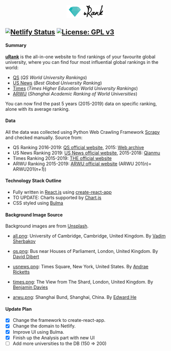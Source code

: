 <p align="center">
    <a href="https://urank.netlify.com">
        <img alt="uRank" src="urank/src/static/logo.png" width="120" />
    </a>
</p>

[![Netlify Status](https://api.netlify.com/api/v1/badges/d322113a-ae2c-4533-b8f0-9f2b676ea3b1/deploy-status)](https://app.netlify.com/sites/urank/deploys)
[![License: GPL v3](https://img.shields.io/badge/License-GPLv3-blue.svg)](https://www.gnu.org/licenses/gpl-3.0)
---

#### Summary

**[uRank](https://urank.netlify.com)** is the all-in-one website to find rankings of your favourite global university, where you can find four most influential global rankings in the world:

- [QS](https://www.topuniversities.com) (*QS World University Rankings*)
- [US News](https://www.usnews.com/education/best-global-universities) (*Best Global University Ranking*)
- [Times](https://www.timeshighereducation.com) (*Times Higher Education World University Rankings*)
- [ARWU](http://www.shanghairanking.com) (*Shanghai Academic Ranking of World Universities*)

You can now find the past 5 years (2015-2019) data on specific ranking, alone with its average ranking.


#### Data

All the data was collected using Python Web Crawling Framework [Scrapy](https://scrapy.org) and checked manually. Source from:

* QS Ranking 2016-2019: [QS official website](https://www.topuniversities.com/university-rankings/world-university-rankings/2019), 2015: [Web archive](https://web.archive.org)
* US News Ranking 2019: [US News official website](https://www.usnews.com/education/best-global-universities/rankings), 2015-2018: [Qianmu](http://www.qianmu.org)
* Times Ranking 2015-2019: [THE official website](https://www.timeshighereducation.com/world-university-rankings/2019/world-ranking#!/page/0/length/25/sort_by/rank/sort_order/asc/cols/stats)
* ARWU Ranking 2015-2019: [ARWU official website](http://www.shanghairanking.com/ARWU2018.html) (ARWU 201(*n*)= ARWU201(*n+1*))


#### Technology Stack Outline

* Fully written in [React.js](https://reactjs.org) using [create-react-app](https://github.com/facebook/create-react-app)
* TO UPDATE: Charts supported by [Chart.js](https://www.chartjs.org)
* CSS styled using [Bulma](https://bulma.io)

#### Background Image Source

Background images are from [Unsplash](https://unsplash.com).

- [all.png](urank/src/static/all.png): University of Cambridge, Cambridge, United Kingdom. By [Vadim Sherbakov](https://unsplash.com/@madebyvadim)

- [qs.png](urank/src/static/qs.png): Bus near Houses of Parliament, London, United Kingdom. By [David Dibert](https://unsplash.com/@dibert)

- [usnews.png](urank/src/static/usnews.png): Times Square, New York, United States. By [Andrae Ricketts](https://unsplash.com/@drezart)

- [times.png](urank/src/static/times.png): The View from The Shard, London, United Kingdom. By [Benjamin Davies](https://unsplash.com/@bendavisual)

- [arwu.png](urank/src/static/arwu.png): Shanghai Bund, Shanghai, China. By [Edward He](https://unsplash.com/@bingham008)

#### Update Plan

- [x] Change the framework to create-react-app.
- [x] Change the domain to Netlify.
- [x] Improve UI using Bulma.
- [x] Finish up the Analysis part with new UI
- [ ] Add more universities to the DB (150 => 200)
